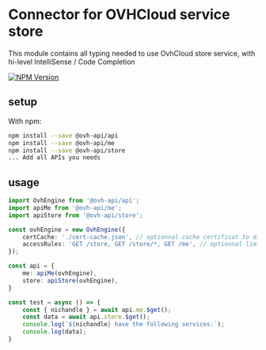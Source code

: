 # Connector for OVHCloud service store

This module contains all typing needed to use OvhCloud store service, with hi-level IntelliSense / Code Completion

[![NPM Version](https://img.shields.io/npm/v/@ovh-api/store.svg?style=flat)](https://www.npmjs.org/package/@ovh-api/store)

## setup

With npm:
````bash
npm install --save @ovh-api/api
npm install --save @ovh-api/me
npm install --save @ovh-api/store
... Add all APIs you needs
````

## usage

````typescript
import OvhEngine from '@ovh-api/api';
import apiMe from '@ovh-api/me';
import apiStore from '@ovh-api/store';

const ovhEngine = new OvhEngine({ 
    certCache: './cert-cache.json', // optionnal cache certificat to disk
    accessRules: 'GET /store, GET /store/*, GET /me', // optionnal limit the requested privileges.
});

const api = {
    me: apiMe(ovhEngine),
    store: apiStore(ovhEngine),
}

const test = async () => {
    const { nichandle } = await api.me.$get();
    const data = await api.store.$get();
    console.log(`${nichandle} have the following services:`);
    console.log(data);
}

````